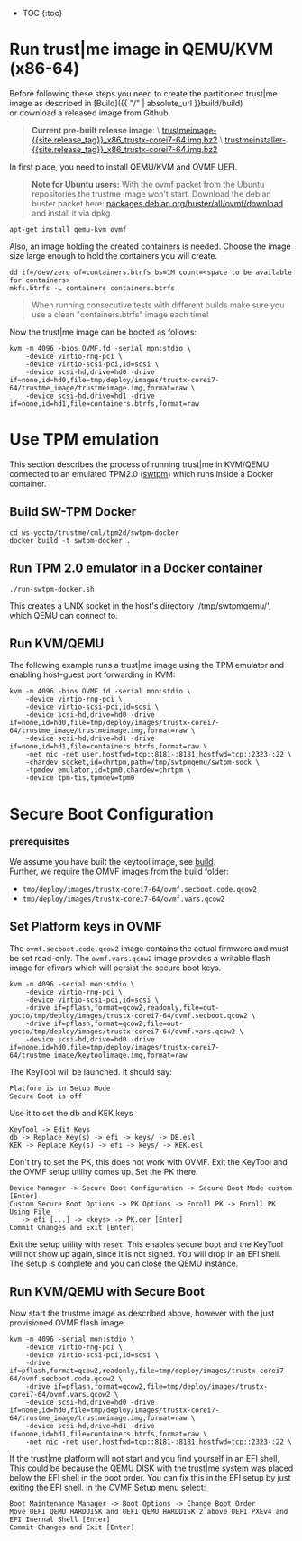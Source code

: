 ---
---

- TOC
{:toc}

# Run trust\|me image in QEMU/KVM (x86-64)
Before following these steps you need to create the partitioned trust\|me image as described in [Build]({{ "/" | absolute_url }}build/build)  
or download a released image from Github.

> **Current pre-built release image**: \\
[trustmeimage-{{site.release_tag}}_x86_trustx-corei7-64.img.bz2]({{site.githuborg}}/{{site.repository}}/releases/download/{{site.release_tag}}/trustmeimage-{{site.release_tag}}_x86_trustx-corei7-64.img.bz2) \\
[trustmeinstaller-{{site.release_tag}}_x86_trustx-corei7-64.img.bz2]({{site.githuborg}}/{{site.repository}}/releases/download/{{site.release_tag}}/trustmeinstaller-{{site.release_tag}}_x86_trustx-corei7-64.img.bz2)


In first place, you need to install QEMU/KVM and OVMF UEFI.
> **Note for Ubuntu users:** With the ovmf packet from the Ubuntu
repositories the trustme image won't start.
Download the debian buster packet here: [packages.debian.org/buster/all/ovmf/download](https://packages.debian.org/buster/all/ovmf/download) and install it via dpkg.

```
apt-get install qemu-kvm ovmf
```
Also, an image holding the created containers is needed. Choose the image size large enough to hold the containers you will create.
```
dd if=/dev/zero of=containers.btrfs bs=1M count=<space to be available for containers>
mkfs.btrfs -L containers containers.btrfs
```
> When running consecutive tests with different builds make sure you use  a clean "containers.btrfs" image each time!

Now the trust\|me image can be booted as follows:   
```
kvm -m 4096 -bios OVMF.fd -serial mon:stdio \
    -device virtio-rng-pci \
    -device virtio-scsi-pci,id=scsi \
    -device scsi-hd,drive=hd0 -drive if=none,id=hd0,file=tmp/deploy/images/trustx-corei7-64/trustme_image/trustmeimage.img,format=raw \
    -device scsi-hd,drive=hd1 -drive if=none,id=hd1,file=containers.btrfs,format=raw
```

# Use TPM emulation

This section describes the process of running trust\|me in KVM/QEMU connected to an emulated TPM2.0
([swtpm](https://github.com/stefanberger/swtpm)) which runs inside a Docker container.

## Build SW-TPM Docker


```
cd ws-yocto/trustme/cml/tpm2d/swtpm-docker
docker build -t swtpm-docker .
```

## Run TPM 2.0 emulator in a Docker container

```
./run-swtpm-docker.sh
```

This creates a UNIX socket in the host's directory '/tmp/swtpmqemu/', which QEMU can connect to.

## Run KVM/QEMU

The following example runs a trust\|me image using the TPM emulator and enabling host-guest port forwarding in KVM:

```
kvm -m 4096 -bios OVMF.fd -serial mon:stdio \
    -device virtio-rng-pci \
    -device virtio-scsi-pci,id=scsi \
    -device scsi-hd,drive=hd0 -drive if=none,id=hd0,file=tmp/deploy/images/trustx-corei7-64/trustme_image/trustmeimage.img,format=raw \
    -device scsi-hd,drive=hd1 -drive if=none,id=hd1,file=containers.btrfs,format=raw \
    -net nic -net user,hostfwd=tcp::8181-:8181,hostfwd=tcp::2323-:22 \
    -chardev socket,id=chrtpm,path=/tmp/swtpmqemu/swtpm-sock \
    -tpmdev emulator,id=tpm0,chardev=chrtpm \
    -device tpm-tis,tpmdev=tpm0
```

# Secure Boot Configuration

### prerequisites
We assume you have built the keytool image, see [build](../build/build#build-keytool-image-for-uefi-secure-boot-configuration).     
Further, we require the OMVF images from the build folder:
- `tmp/deploy/images/trustx-corei7-64/ovmf.secboot.code.qcow2`
- `tmp/deploy/images/trustx-corei7-64/ovmf.vars.qcow2`

## Set Platform keys in OVMF

The `ovmf.secboot.code.qcow2` image contains the actual firmware and must be
set read-only. The `ovmf.vars.qcow2` image provides a writable flash image for
efivars which will persist the secure boot keys.

```
kvm -m 4096 -serial mon:stdio \
    -device virtio-rng-pci \
    -device virtio-scsi-pci,id=scsi \
    -drive if=pflash,format=qcow2,readonly,file=out-yocto/tmp/deploy/images/trustx-corei7-64/ovmf.secboot.qcow2 \
    -drive if=pflash,format=qcow2,file=out-yocto/tmp/deploy/images/trustx-corei7-64/ovmf.vars.qcow2 \
    -device scsi-hd,drive=hd0 -drive if=none,id=hd0,file=tmp/deploy/images/trustx-corei7-64/trustme_image/keytoolimage.img,format=raw
```
The KeyTool will be launched.
It should say:

    Platform is in Setup Mode
    Secure Boot is off

Use it to set the db and KEK keys
```
KeyTool -> Edit Keys
db -> Replace Key(s) -> efi -> keys/ -> DB.esl
KEK -> Replace Key(s) -> efi -> keys/ -> KEK.esl
```
Don't try to set the PK, this does not work with OVMF.
Exit the KeyTool
and the OVMF setup utility comes up. Set the PK there.
```
Device Manager -> Secure Boot Configuration -> Secure Boot Mode custom [Enter]
Custom Secure Boot Options -> PK Options -> Enroll PK -> Enroll PK Using File
   -> efi [...] -> <keys> -> PK.cer [Enter]
Commit Changes and Exit [Enter]
```
Exit the setup utility with `reset`.
This enables secure boot and the KeyTool will not show up again, since it is not
signed. You will drop in an EFI shell. The setup is complete and you can close
the QEMU instance.

## Run KVM/QEMU with Secure Boot
Now start the trustme image as described above, however with the just
provisioned OVMF flash image.
```
kvm -m 4096 -serial mon:stdio \
    -device virtio-rng-pci \
    -device virtio-scsi-pci,id=scsi \
    -drive if=pflash,format=qcow2,readonly,file=tmp/deploy/images/trustx-corei7-64/ovmf.secboot.code.qcow2 \
    -drive if=pflash,format=qcow2,file=tmp/deploy/images/trustx-corei7-64/ovmf.vars.qcow2 \
    -device scsi-hd,drive=hd0 -drive if=none,id=hd0,file=tmp/deploy/images/trustx-corei7-64/trustme_image/trustmeimage.img,format=raw \
    -device scsi-hd,drive=hd1 -drive if=none,id=hd1,file=containers.btrfs,format=raw \
    -net nic -net user,hostfwd=tcp::8181-:8181,hostfwd=tcp::2323-:22 \
```

If the trust\|me platform will not start and you find yourself in an EFI shell,
This could be because the QEMU DISK with the trust\|me system was placed below
the EFI shell in the boot order. You can fix this in the EFI setup by just
exiting the EFI shell.
In the OVMF Setup menu select:

    Boot Maintenance Manager -> Boot Options -> Change Boot Order
    Move UEFI QEMU HARDDISK and UEFI QEMU HARDDISK 2 above UEFI PXEv4 and EFI Inernal Shell [Enter]
    Commit Changes and Exit [Enter]

